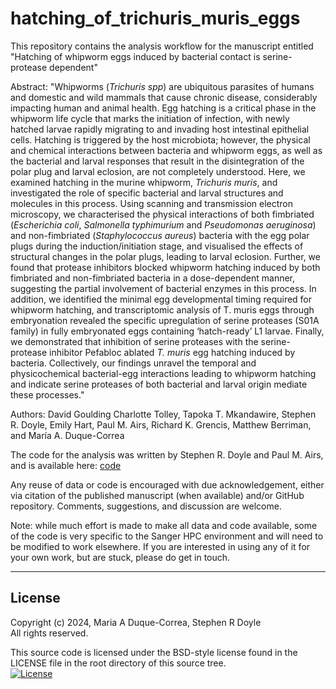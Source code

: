# hatching_of_trichuris_muris_eggs


This repository contains the analysis workflow for the manuscript entitled "Hatching of whipworm eggs induced by bacterial contact is serine-protease dependent"

Abstract: "Whipworms (*Trichuris spp*) are ubiquitous parasites of humans and domestic and wild mammals that cause chronic disease, considerably impacting human and animal health. Egg hatching is a critical phase in the whipworm life cycle that marks the initiation of infection, with newly hatched larvae rapidly migrating to and invading host intestinal epithelial cells. Hatching is triggered by the host microbiota; however, the physical and chemical interactions between bacteria and whipworm eggs, as well as the bacterial and larval responses that result in the disintegration of the polar plug and larval eclosion, are not completely understood. Here, we examined hatching in the murine whipworm, *Trichuris muris*, and investigated the role of specific bacterial and larval structures and molecules in this process. Using scanning and transmission electron microscopy, we characterised the physical interactions of both fimbriated (*Escherichia coli*, *Salmonella typhimurium* and *Pseudomonas aeruginosa*) and non-fimbriated (*Staphylococcus aureus*) bacteria with the egg polar plugs during the induction/initiation stage, and visualised the effects of structural changes in the polar plugs, leading to larval eclosion. Further, we found that protease inhibitors blocked whipworm hatching induced by both fimbriated and non-fimbriated bacteria in a dose-dependent manner, suggesting the partial involvement of bacterial enzymes in this process. In addition, we identified the minimal egg developmental timing required for whipworm hatching, and transcriptomic analysis of T. muris eggs through embryonation revealed the specific upregulation of serine proteases (S01A family) in fully embryonated eggs containing ‘hatch-ready’ L1 larvae. Finally, we demonstrated that inhibition of serine proteases with the serine-protease inhibitor Pefabloc ablated *T. muris* egg hatching induced by bacteria. Collectively, our findings unravel the temporal and physicochemical bacterial-egg interactions leading to whipworm hatching and indicate serine proteases of both bacterial and larval origin mediate these processes."

Authors: David Goulding Charlotte Tolley, Tapoka T. Mkandawire, Stephen R. Doyle, Emily Hart, Paul M. Airs, Richard K. Grencis, Matthew Berriman, and María A. Duque-Correa

The code for the analysis was written by Stephen R. Doyle and Paul M. Airs, and is available here: [code](../03_code/trichuris_muris_genomics.hatching.md)

Any reuse of data or code is encouraged with due acknowledgement, either via citation of the published manuscript (when available) and/or GitHub repository. Comments, suggestions, and discussion are welcome.

Note: while much effort is made to make all data and code available, some of the code is very specific to the Sanger HPC environment and will need to be modified to work elsewhere. If you are interested in using any of it for your own work, but are stuck, please do get in touch.


******
## License
Copyright (c) 2024, Maria A Duque-Correa, Stephen R Doyle  
All rights reserved.

This source code is licensed under the BSD-style license found in the LICENSE file in the root directory of this source tree.  
[![License](https://img.shields.io/badge/License-BSD%203--Clause-blue.svg)](https://opensource.org/licenses/BSD-3-Clause)